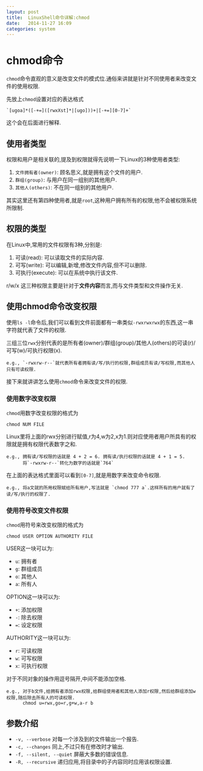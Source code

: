 ```yaml
---
layout: post
title:  LinuxShell命令详解:chmod
date:   2014-11-27 16:09
categories: system
---
```


# chmod命令

`chmod`命令直观的意义是改变文件的模式位.通俗来讲就是针对不同使用者来改变文件的使用权限.

先放上`chmod`设置对应的表达格式

    `[ugoa]*([-+=]([rwxXst]*|[ugo]))+|[-+=][0-7]+`

这个会在后面进行解释.

## 使用者类型

权限和用户是相关联的,提及到权限就得先说明一下Linux的3种使用者类型:

1. `文件拥有者(owner)`: 顾名思义,就是拥有这个文件的用户.
2. `群组(group)`: 与用户在同一组别的其他用户.
3. `其他人(others)`: 不在同一组别的其他用户.

其实这里还有第四种使用者,就是`root`,这种用户拥有所有的权限,他不会被权限系统所限制.

## 权限的类型

在Linux中,常用的文件权限有3种,分别是:

1. 可读(read): 可以读取文件的实际内容.
2. 可写(write): 可以编辑,新增,修改文件内容,但不可以删除.
3. 可执行(execute): 可以在系统中执行该文件.

r/w/x 这三种权限主要是针对于**文件内容**而言,而与文件类型和文件操作无关.

## 使用chmod命令改变权限

使用`ls -l`命令后,我们可以看到文件前面都有一串类似`-rwxrwxrwx`的东西,这一串字符就代表了文件的权限.

三组三位`rwx`分别代表的是所有者(owner)/群组(group)/其他人(others)的可读(r)/可写(w)/可执行权限(x).

    e.g., `-rwxrw-r--`就代表所有者拥有读/写/执行的权限,群组成员有读/写权限,而其他人只有可读权限.

接下来就讲讲怎么使用`chmod`命令来改变文件的权限.

### 使用数字改变权限

`chmod`用数字改变权限的格式为

    chmod NUM FILE

Linux里将上面的rwx分别进行赋值,r为4,w为2,x为1.则对应使用者用户所具有的权限就是拥有权限代表数字之和.

    e.g., 拥有读/写权限的话就是 4 + 2 = 6. 拥有读/执行权限的话就是 4 + 1 = 5.
          将`-rwxrw-r--`转化为数字的话就是`764`

在上面的表达格式里面可以看到`[0-7]`,就是用数字来改变命令权限.

    e.g., 将a文就的所用权限赋给所有用户,写法就是 `chmod 777 a`.这样所有的用户就有了读/写/执行的权限了.

### 使用符号改变文件权限

`chmod`用符号来改变权限的格式为

    chmod USER OPTION AUTHORITY FILE

USER这一块可以为:
* `u`: 拥有者
* `g`: 群组成员
* `o`: 其他人
* `a`: 所有人

OPTION这一块可以为:
* `+`: 添加权限
* `-`: 除去权限
* `=`: 设定权限

AUTHORITY这一块可以为:
* `r`: 可读权限
* `w`: 可写权限
* `x`: 可执行权限

对于不同对象的操作用逗号隔开,中间不能添加空格.

    e.g., 对于b文件,给拥有者添加rwx权限,给群组使用者和其他人添加r权限,然后给群组添加w权限,随后除去所有人的可读权限.
          chmod u=rwx,go=r,g+w,a-r b

## 参数介绍

* `-v, --verbose` 对每一个涉及到的文件输出一个报告.
* `-c, --changes` 同上,不过只有在修改时才输出.
* `-f, --silent, --quiet` 屏蔽大多数的错误信息.
* `-R, --recursive` 递归应用,将目录中的子内容同时应用该权限设置.
